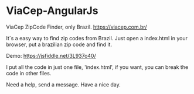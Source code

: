 # ViaCep-AngularJs
ViaCep ZipCode Finder, only Brazil.
https://viacep.com.br/

It´s a easy way to find zip codes from Brazil.
Just open a index.html in your browser, put a brazilian zip code and find it.

Demo: https://jsfiddle.net/3L937o40/

I put all the code in just one file, 'index.html', if you want, you can break the code in other files.

Need a help, send a message. Have a nice day.
